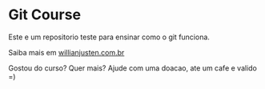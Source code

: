 # Git Course

Este e um repositorio teste para ensinar como o git funciona.

Saiba mais em [willianjusten.com.br](http?willianjusten.com.br)

Gostou do curso? Quer mais? Ajude com uma doacao, ate um cafe e valido =)
